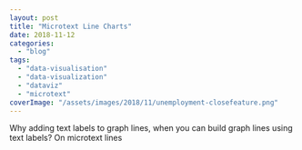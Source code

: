 ```yaml
---
layout: post
title: "Microtext Line Charts"
date: 2018-11-12
categories: 
  - "blog"
tags: 
  - "data-visualisation"
  - "data-visualization"
  - "dataviz"
  - "microtext"
coverImage: "/assets/images/2018/11/unemployment-closefeature.png"
---
```


Why adding text labels to graph lines, when you can build graph lines using text labels? On microtext lines
